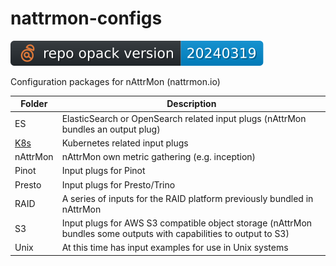 # nattrmon-configs

![nattrmon-configs version](.github/version.svg)

Configuration packages for nAttrMon (nattrmon.io)

| Folder | Description |
|--------|-------------|
| ES | ElasticSearch or OpenSearch related input plugs (nAttrMon bundles an output plug) |
| [K8s](K8s/README.md) | Kubernetes related input plugs |
| nAttrMon | nAttrMon own metric gathering (e.g. inception) |
| Pinot | Input plugs for Pinot |
| Presto | Input plugs for Presto/Trino |
| RAID | A series of inputs for the RAID platform previously bundled in nAttrMon |
| S3 | Input plugs for AWS S3 compatible object storage (nAttrMon bundles some outputs with capabilities to output to S3) |
| Unix | At this time has input examples for use in Unix systems |
